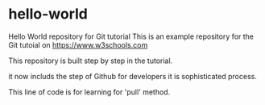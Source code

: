 # hello-world
Hello World repository for Git tutorial
This is an example repository for the Git tutoial on https://www.w3schools.com

This repository is built step by step in the tutorial.

it now includs the step of Github for developers it is sophisticated process.

 This line of code is for learning for 'pull' method.
